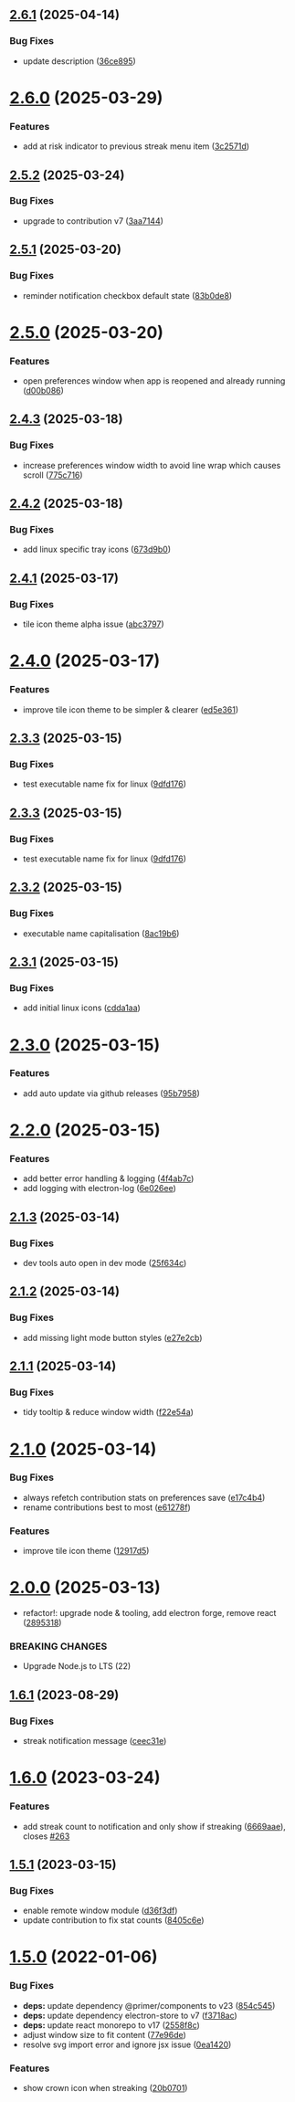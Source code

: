 ## [2.6.1](https://github.com/jamieweavis/streaker/compare/v2.6.0...v2.6.1) (2025-04-14)


### Bug Fixes

* update description ([36ce895](https://github.com/jamieweavis/streaker/commit/36ce8952587f1879ca7dfbb44ab74ceeab92a8d8))

# [2.6.0](https://github.com/jamieweavis/streaker/compare/v2.5.2...v2.6.0) (2025-03-29)


### Features

* add at risk indicator to previous streak menu item ([3c2571d](https://github.com/jamieweavis/streaker/commit/3c2571d67a6c5d8297d9fad0f6a33a4cf362ceda))

## [2.5.2](https://github.com/jamieweavis/streaker/compare/v2.5.1...v2.5.2) (2025-03-24)


### Bug Fixes

* upgrade to contribution v7 ([3aa7144](https://github.com/jamieweavis/streaker/commit/3aa7144309394f028d8cce8e429ee4b641127151))

## [2.5.1](https://github.com/jamieweavis/streaker/compare/v2.5.0...v2.5.1) (2025-03-20)


### Bug Fixes

* reminder notification checkbox default state ([83b0de8](https://github.com/jamieweavis/streaker/commit/83b0de885aa87a63422a6b2f5c5c930d655d5729))

# [2.5.0](https://github.com/jamieweavis/streaker/compare/v2.4.3...v2.5.0) (2025-03-20)


### Features

* open preferences window when app is reopened and already running ([d00b086](https://github.com/jamieweavis/streaker/commit/d00b086372b43aeb635fe31b989dd520a8f3c1c0))

## [2.4.3](https://github.com/jamieweavis/streaker/compare/v2.4.2...v2.4.3) (2025-03-18)


### Bug Fixes

* increase preferences window width to avoid line wrap which causes scroll ([775c716](https://github.com/jamieweavis/streaker/commit/775c716f783c5cf4f9ab8a1fdc75a16609b34d56))

## [2.4.2](https://github.com/jamieweavis/streaker/compare/v2.4.1...v2.4.2) (2025-03-18)


### Bug Fixes

* add linux specific tray icons ([673d9b0](https://github.com/jamieweavis/streaker/commit/673d9b0eaa31eff51182dfb4d8481a6fa5c0e3e3))

## [2.4.1](https://github.com/jamieweavis/streaker/compare/v2.4.0...v2.4.1) (2025-03-17)


### Bug Fixes

* tile icon theme alpha issue ([abc3797](https://github.com/jamieweavis/streaker/commit/abc37978d2b36856ae8eab5216682e07519309e3))

# [2.4.0](https://github.com/jamieweavis/streaker/compare/v2.3.3...v2.4.0) (2025-03-17)


### Features

* improve tile icon theme to be simpler & clearer ([ed5e361](https://github.com/jamieweavis/streaker/commit/ed5e361aac4f299402d7ce4131dcaa6673cc9dc6))

## [2.3.3](https://github.com/jamieweavis/streaker/compare/v2.3.2...v2.3.3) (2025-03-15)


### Bug Fixes

* test executable name fix for linux ([9dfd176](https://github.com/jamieweavis/streaker/commit/9dfd176119a54de2f8682abd540f2263a33646e2))

## [2.3.3](https://github.com/jamieweavis/streaker/compare/v2.3.2...v2.3.3) (2025-03-15)


### Bug Fixes

* test executable name fix for linux ([9dfd176](https://github.com/jamieweavis/streaker/commit/9dfd176119a54de2f8682abd540f2263a33646e2))

## [2.3.2](https://github.com/jamieweavis/streaker/compare/v2.3.1...v2.3.2) (2025-03-15)


### Bug Fixes

* executable name capitalisation ([8ac19b6](https://github.com/jamieweavis/streaker/commit/8ac19b6049c335901567874f28492fd5c56702dc))

## [2.3.1](https://github.com/jamieweavis/streaker/compare/v2.3.0...v2.3.1) (2025-03-15)


### Bug Fixes

* add initial linux icons ([cdda1aa](https://github.com/jamieweavis/streaker/commit/cdda1aadebb4002e98ee0e85be2efedb446e4e69))

# [2.3.0](https://github.com/jamieweavis/streaker/compare/v2.2.0...v2.3.0) (2025-03-15)


### Features

* add auto update via github releases ([95b7958](https://github.com/jamieweavis/streaker/commit/95b79581277a74abd815d6dee8206645aac72c81))

# [2.2.0](https://github.com/jamieweavis/streaker/compare/v2.1.3...v2.2.0) (2025-03-15)


### Features

* add better error handling & logging ([4f4ab7c](https://github.com/jamieweavis/streaker/commit/4f4ab7c8b21a473a14af6fa49c10a507ff6a9e38))
* add logging with electron-log ([6e026ee](https://github.com/jamieweavis/streaker/commit/6e026eef4f43e0cf4eae2e447fd7d7b3bb7ec09a))

## [2.1.3](https://github.com/jamieweavis/streaker/compare/v2.1.2...v2.1.3) (2025-03-14)


### Bug Fixes

* dev tools auto open in dev mode ([25f634c](https://github.com/jamieweavis/streaker/commit/25f634c309898ecfda9385262a3c54fb01f7a71c))

## [2.1.2](https://github.com/jamieweavis/streaker/compare/v2.1.1...v2.1.2) (2025-03-14)


### Bug Fixes

* add missing light mode button styles ([e27e2cb](https://github.com/jamieweavis/streaker/commit/e27e2cbb8310aefad2e40cf2cf376abade65ac0f))

## [2.1.1](https://github.com/jamieweavis/streaker/compare/v2.1.0...v2.1.1) (2025-03-14)


### Bug Fixes

* tidy tooltip & reduce window width ([f22e54a](https://github.com/jamieweavis/streaker/commit/f22e54a4b1d837c8a03ed4ccef82e7d970b8a341))

# [2.1.0](https://github.com/jamieweavis/streaker/compare/v2.0.0...v2.1.0) (2025-03-14)


### Bug Fixes

* always refetch contribution stats on preferences save ([e17c4b4](https://github.com/jamieweavis/streaker/commit/e17c4b4bcdd99aa0d9338db76297480a2a3bb187))
* rename contributions best to most ([e61278f](https://github.com/jamieweavis/streaker/commit/e61278f02e659a4b418301033bbab3c61c960030))


### Features

* improve tile icon theme ([12917d5](https://github.com/jamieweavis/streaker/commit/12917d5bd03d0c9295fc0a6f4a9814617669602e))

# [2.0.0](https://github.com/jamieweavis/streaker/compare/v1.6.1...v2.0.0) (2025-03-13)


* refactor!: upgrade node & tooling, add electron forge, remove react ([2895318](https://github.com/jamieweavis/streaker/commit/2895318cff8996a2e808d9a37fe305bc42e92813))


### BREAKING CHANGES

* Upgrade Node.js to LTS (22)

## [1.6.1](https://github.com/jamieweavis/streaker/compare/v1.6.0...v1.6.1) (2023-08-29)


### Bug Fixes

* streak notification message ([ceec31e](https://github.com/jamieweavis/streaker/commit/ceec31ec8c77ecd0a72130fd373d96a9584425d4))

# [1.6.0](https://github.com/jamieweavis/streaker/compare/v1.5.1...v1.6.0) (2023-03-24)


### Features

* add streak count to notification and only show if streaking ([6669aae](https://github.com/jamieweavis/streaker/commit/6669aaeb541483d73c63b54f12221b255f377084)), closes [#263](https://github.com/jamieweavis/streaker/issues/263)

## [1.5.1](https://github.com/jamieweavis/streaker/compare/v1.5.0...v1.5.1) (2023-03-15)


### Bug Fixes

* enable remote window module ([d36f3df](https://github.com/jamieweavis/streaker/commit/d36f3df42ec82e0c6af2ab9b93b91d59829c3547))
* update contribution to fix stat counts ([8405c6e](https://github.com/jamieweavis/streaker/commit/8405c6e8db0bb73a56bb5e128233562fb95c5e96))

# [1.5.0](https://github.com/jamieweavis/streaker/compare/v1.4.3...v1.5.0) (2022-01-06)


### Bug Fixes

* **deps:** update dependency @primer/components to v23 ([854c545](https://github.com/jamieweavis/streaker/commit/854c5454b0f07c7bfbe21a49b665a5cc97b49f6b))
* **deps:** update dependency electron-store to v7 ([f3718ac](https://github.com/jamieweavis/streaker/commit/f3718acea483a4193e12a67f7967bfd942840da4))
* **deps:** update react monorepo to v17 ([2558f8c](https://github.com/jamieweavis/streaker/commit/2558f8c7b11ea797fd631eaad8c750102d8dd2cb))
* adjust window size to fit content ([77e96de](https://github.com/jamieweavis/streaker/commit/77e96dec5bae40221247ddb6afbe524850049e60))
* resolve svg import error and ignore jsx issue ([0ea1420](https://github.com/jamieweavis/streaker/commit/0ea1420b893706ec0e90463f19a6064a992121be))


### Features

* show crown icon when streaking ([20b0701](https://github.com/jamieweavis/streaker/commit/20b07019b6669a78e291871ba2815d38f952f45d))
